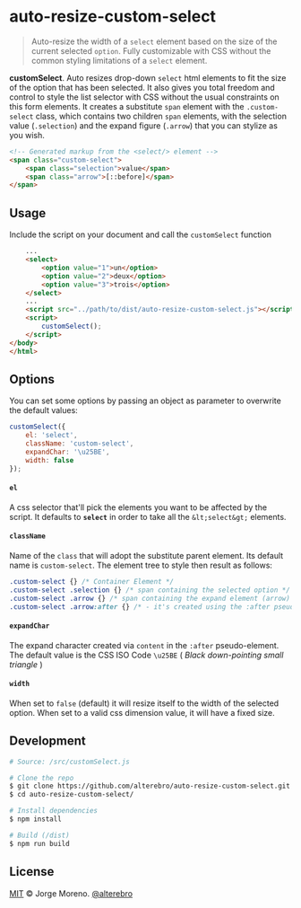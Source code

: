 # auto-resize-custom-select

> Auto-resize the width of a `select` element based on the size of the current selected `option`.
Fully customizable with CSS without the common styling limitations of a `select` element.

**customSelect**. Auto resizes drop-down `select` html elements to fit the size of the option that has been selected. It also gives you total freedom and control to style the list selector with CSS without the usual constraints on this form elements.
It creates a substitute `span` element with the `.custom-select` class, which contains two children `span` elements, with the selection value (`.selection`) and the expand figure (`.arrow`) that you can stylize as you wish.

```html
<!-- Generated markup from the <select/> element -->
<span class="custom-select">
    <span class="selection">value</span>
    <span class="arrow">[::before]</span>
</span>
```


## Usage

Include the script on your document and call the `customSelect` function

```html
    ...
    <select>
        <option value="1">un</option>
        <option value="2">deux</option>
        <option value="3">trois</option>
    </select>
    ...
    <script src="../path/to/dist/auto-resize-custom-select.js"></script>
    <script>
        customSelect();
    </script>
</body>
</html>
```


## Options

You can set some options by passing an object as parameter to overwrite the default values:

```javascript
customSelect({
    el: 'select',
    className: 'custom-select',
    expandChar: '\u25BE',
    width: false
});
```

#### `el`

A css selector that'll pick the elements you want to be affected by the script. It defaults to **`select`** in order to take all the `&lt;select&gt;` elements.

#### `className`

Name of the `class` that will adopt the substitute parent element. Its default name is `custom-select`. The element tree to style then result as follows:

```css
.custom-select {} /* Container Element */
.custom-select .selection {} /* span containing the selected option */
.custom-select .arrow {} /* span containing the expand element (arrow) */
.custom-select .arrow:after {} /* - it's created using the :after pseudo-element */
```

#### `expandChar`

The expand character created via `content` in the `:after` pseudo-element. The default value is the CSS ISO Code `\u25BE` ( _Black down-pointing small triangle_ )

#### `width`

When set to `false` (default) it will resize itself to the width of the selected option. When set to a valid css dimension value, it will have a fixed size.


## Development

```sh
# Source: /src/customSelect.js

# Clone the repo
$ git clone https://github.com/alterebro/auto-resize-custom-select.git
$ cd auto-resize-custom-select/

# Install dependencies
$ npm install

# Build (/dist)
$ npm run build
```

## License

[MIT](https://github.com/alterebro/auto-resize-custom-select/blob/main/LICENSE) © Jorge Moreno. [@alterebro](https://twitter.com/alterebro)
